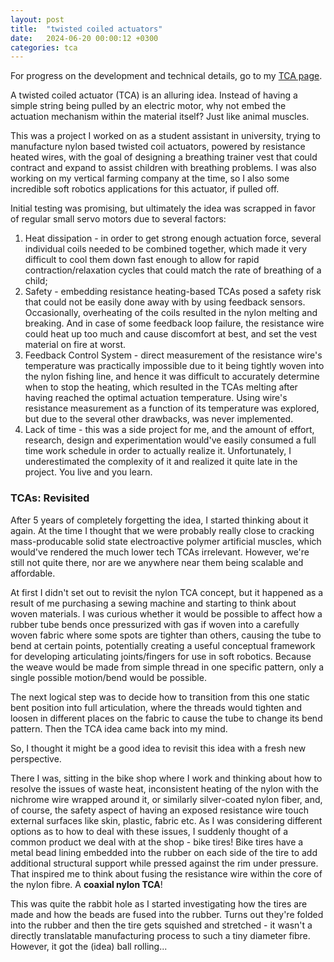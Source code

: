 ```yaml
---
layout: post
title:  "twisted coiled actuators"
date:   2024-06-20 00:00:12 +0300
categories: tca
---
```

For progress on the development and technical details, go to my [TCA page](https://fifthrooter.github.io/twisted-coils/).

A twisted coiled actuator (TCA) is an alluring idea. Instead of having a simple string being pulled by an electric motor, why not embed the actuation mechanism within the material itself? Just like animal muscles.  

This was a project I worked on as a student assistant in university, trying to manufacture nylon based twisted coil actuators, powered by resistance heated wires, with the goal of designing a breathing trainer vest that could contract and expand to assist children with breathing problems. I was also working on my vertical farming company at the time, so I also some incredible soft robotics applications for this actuator, if pulled off.

Initial testing was promising, but ultimately the idea was scrapped in favor of regular small servo motors due to several factors:
1. Heat dissipation - in order to get strong enough actuation force, several individual coils needed to be combined together, which made it very difficult to cool them down fast enough to allow for rapid contraction/relaxation cycles that could match the rate of breathing of a child;
2. Safety - embedding resistance heating-based TCAs posed a safety risk that could not be easily done away with by using feedback sensors. Occasionally, overheating of the coils resulted in the nylon melting and breaking. And in case of some feedback loop failure, the resistance wire could heat up too much and cause discomfort at best, and set the vest material on fire at worst.
3. Feedback Control System - direct measurement of the resistance wire's temperature was practically impossible due to it being tightly woven into the nylon fishing line, and hence it was difficult to accurately determine when to stop the heating, which resulted in the TCAs melting after having reached the optimal actuation temperature. Using wire's resistance measurement as a function of its temperature was explored, but due to the several other drawbacks, was never implemented.
4. Lack of time - this was a side project for me, and the amount of effort, research, design and experimentation would've easily consumed a full time work schedule in order to actually realize it. Unfortunately, I underestimated the complexity of it and realized it quite late in the project. You live and you learn.

### TCAs: Revisited
After 5 years of completely forgetting the idea, I started thinking about it again. At the time I thought that we were probably really close to cracking mass-producable solid state electroactive polymer artificial muscles, which would've rendered the much lower tech TCAs irrelevant. However, we're still not quite there, nor are we anywhere near them being scalable and affordable. 

At first I didn't set out to revisit the nylon TCA concept, but it happened as a result of me purchasing a sewing machine and starting to think about woven materials. I was curious whether it would be possible to affect how a rubber tube bends once pressurized with gas if woven into a carefully woven fabric where some spots are tighter than others, causing the tube to bend at certain points, potentially creating a useful conceptual framework for developing articulating joints/fingers for use in soft robotics. Because the weave would be made from simple thread in one specific pattern, only a single possible motion/bend would be possible.

The next logical step was to decide how to transition from this one static bent position into full articulation, where the threads would tighten and loosen in different places on the fabric to cause the tube to change its bend pattern. Then the TCA idea came back into my mind.

So, I thought it might be a good idea to revisit this idea with a fresh new perspective.

There I was, sitting in the bike shop where I work and thinking about how to resolve the issues of waste heat, inconsistent heating of the nylon with the nichrome wire wrapped around it, or similarly silver-coated nylon fiber, and, of course, the safety aspect of having an exposed resistance wire touch external surfaces like skin, plastic, fabric etc. As I was considering different options as to how to deal with these issues, I suddenly thought of a common product we deal with at the shop - bike tires! Bike tires have a metal bead lining embedded into the rubber on each side of the tire to add additional structural support while pressed against the rim under pressure. That inspired me to think about fusing the resistance wire within the core of the nylon fibre. A **coaxial nylon TCA**!

This was quite the rabbit hole as I started investigating how the tires are made and how the beads are fused into the rubber. Turns out they're folded into the rubber and then the tire gets squished and stretched - it wasn't a directly translatable manufacturing process to such a tiny diameter fibre. However, it got the (idea) ball rolling...


